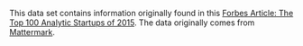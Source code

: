 This data set contains information originally found in this [Forbes Article: The Top 100 Analytic Startups of 2015](http://www.forbes.com/sites/louiscolumbus/2015/08/08/the-top-100-analytics-startups-of-2015/?utm_content=buffer818f3&utm_medium=social&utm_source=twitter.com&utm_campaign=buffer). The data originally comes from [Mattermark](https://mattermark.com/). 
